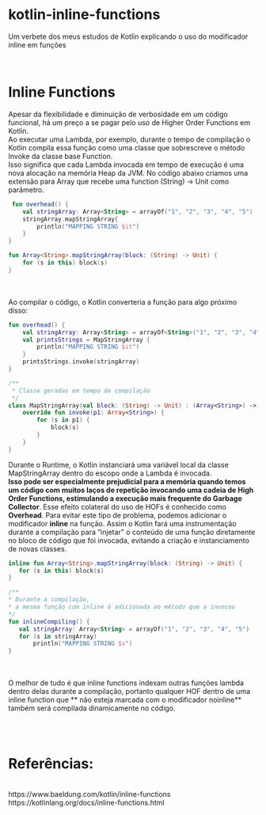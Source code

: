 # kotlin-inline-functions
Um verbete dos meus estudos de Kotlin explicando o uso do modificador inline em funções

<br>
<h1> Inline Functions </h1>
Apesar da flexibilidade e diminuição de verbosidade em um código funcional, há um preço a se pagar pelo uso de Higher Order Functions em Kotlin. 
<br>
Ao executar uma Lambda, por exemplo, durante o tempo de compilação o Kotlin compila essa função como uma classe que sobrescreve o método Invoke da classe base Function. 
<br>
Isso significa que cada Lambda invocada em tempo de execução é uma nova alocação na memória Heap da JVM. No código abaixo criamos uma extensão para Array<String> que recebe uma function (String) -> Unit como parâmetro.

```kotlin 
 fun overhead() {
    val stringArray: Array<String> = arrayOf("1", "2", "3", "4", "5")
    stringArray.mapStringArray{
        println("MAPPING STRING $it")
    }
}

fun Array<String>.mapStringArray(block: (String) -> Unit) {
    for (s in this) block(s)
}
```
  
<br> <br>
Ao compilar o código, o Kotlin converteria a função para algo próximo disso:

```kotlin
fun overhead() {
    val stringArray: Array<String> = arrayOf<String>("1", "2", "3", "4", "5")
    val printsStrings = MapStringArray {
        println("MAPPING STRING $it")
    }
    printsStrings.invoke(stringArray)
}

/**
 * Classe geradas em tempo de compilação
 */
class MapStringArray(val block: (String) -> Unit) : (Array<String>) -> Unit {
    override fun invoke(p1: Array<String>) {
        for (s in p1) {
            block(s)
        }
    }
}
```

Durante o Runtime, o Kotlin instanciará uma variável local da classe MapStringArray dentro do escopo onde a Lambda é invocada. 
<br>
**Isso pode ser especialmente prejudicial para a memória quando temos um código com muitos laços de repetição invocando uma cadeia de High Order Functions, estimulando a execução mais frequente do Garbage Collector**. Esse efeito colateral do uso de HOFs é conhecido como **Overhead**.
Para evitar este tipo de problema, podemos adicionar o modificador **inline** na função. Assim o Kotlin fará uma instrumentação durante a compilação para “injetar” o conteúdo de uma função diretamente no bloco de código que foi invocada, evitando a criação e instanciamento de novas classes.
<br>

 ```kotlin
 inline fun Array<String>.mapStringArray(block: (String) -> Unit) {
    for (s in this) block(s)
}

/**
 * Durante a compilação,
 * a mesma função com inline é adicionada ao método que a invocou
 */
fun inlineCompiling() {
    val stringArray: Array<String> = arrayOf("1", "2", "3", "4", "5")
    for (s in stringArray)
        println("MAPPING STRING $s")
}
```
<br> <br>
O melhor de tudo é que inline functions indexam outras funções lambda dentro delas durante a compilação, portanto qualquer HOF dentro de uma inline function que ** não esteja marcada com o modificador noinline** também será compilada dinamicamente no código.

<br>
<br>
<h1> Referências: </h1>
<br>
https://www.baeldung.com/kotlin/inline-functions
<br>
https://kotlinlang.org/docs/inline-functions.html
